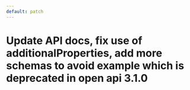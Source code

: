 ```yaml
---
default: patch
---
```


# Update API docs, fix use of additionalProperties, add more schemas to avoid example which is deprecated in open api 3.1.0
